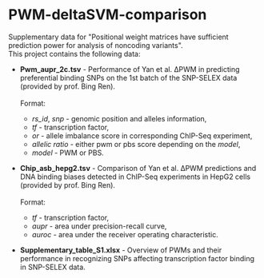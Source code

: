 # PWM-deltaSVM-comparison
Supplementary data for "Positional weight matrices have sufficient prediction power for analysis of noncoding variants".<br>
This project contains the following data:
- <b>Pwm_aupr_2c.tsv</b> - Performance of Yan et al. ΔPWM in predicting preferential binding SNPs on the 1st batch of the SNP-SELEX data (provided by prof. Bing Ren).<br><br>
  Format:
  * *rs_id*, *snp* - genomic position and alleles information,<br>
  * *tf* - transcription factor,<br>
  * *or* - allele imbalance score in corresponding ChIP-Seq experiment,<br>
  * *allelic ratio* - either pwm or pbs score depending on the *model*,
  * *model* - PWM or PBS.

- <b>Chip_asb_hepg2.tsv</b> - Comparison of Yan et al. ΔPWM predictions and DNA binding biases detected in ChIP-Seq experiments in HepG2 cells (provided by prof. Bing Ren).<br><br>
    Format:
  * *tf* - transcription factor,<br>
  * *aupr* - area under precision-recall curve,<br>
  * *auroc* - area under the receiver operating characteristic.<br>

- <b>Supplementary_table_S1.xlsx</b> - Overview of PWMs and their performance in recognizing SNPs affecting transcription factor binding in SNP-SELEX data.<br>
